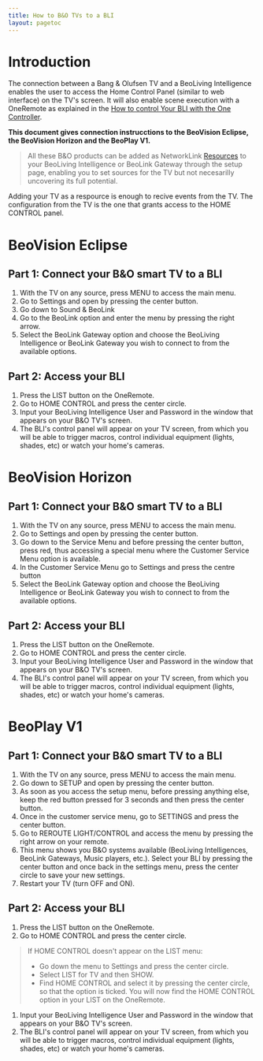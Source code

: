 ```yaml
---
title: How to B&O TVs to a BLI
layout: pagetoc
---
```


# Introduction
The connection between a Bang & Olufsen TV and a BeoLiving Intelligence enables the user to access the Home Control Panel (similar to web interface) on the TV's screen.
It will also enable scene execution with a OneRemote as explained in the [How to control Your BLI with the One Controller](/howto-OneRemote-BLI.html).

**This document gives connection instrucctions to the BeoVision Eclipse, the BeoVision Horizon and the BeoPlay V1.** 

> All these B&O products can be added as NetworkLink [Resources](./bli-pro-user-guide.html#resources) to your BeoLiving Intelligence or BeoLink Gateway through the setup page, enabling you to set sources for the TV but not necesarilly uncovering its full potential.

Adding your TV as a respource is enough to recive events from the TV. The configuration from the TV is the one that grants access to the HOME CONTROL panel.


# BeoVision Eclipse

## Part 1: Connect your B&O smart TV to a BLI

1. With the TV on any source, press MENU to access the main menu.
1. Go to Settings and open by pressing the center button.
1. Go down to Sound & BeoLink
1. Go to the BeoLink option and enter the menu by pressing the right arrow.
1. Select the BeoLink Gateway option and choose the BeoLiving Intelligence or BeoLink Gateway you wish to connect to from the available options. 

## Part 2: Access your BLI
1. Press the LIST button on the OneRemote.
1. Go to HOME CONTROL and press the center circle.
1. Input your BeoLiving Intelligence User and Password in the window that appears on your B&O TV's screen. 
1. The BLI's control panel will appear on your TV screen, from which you will be able to trigger macros, control individual equipment (lights, shades, etc) or watch your home's cameras.


# BeoVision Horizon

## Part 1: Connect your B&O smart TV to a BLI

1. With the TV on any source, press MENU to access the main menu.
1. Go to Settings and open by pressing the center button.
1. Go down to the Service Menu and before pressing the center button, press red, thus accessing a special menu where the Customer Service Menu option is available.
1. In the Customer Service Menu go to Settings and press the centre button
1. Select the BeoLink Gateway option and choose the BeoLiving Intelligence or BeoLink Gateway you wish to connect to from the available options. 

## Part 2: Access your BLI
1. Press the LIST button on the OneRemote.
1. Go to HOME CONTROL and press the center circle.
1. Input your BeoLiving Intelligence User and Password in the window that appears on your B&O TV's screen. 
1. The BLI's control panel will appear on your TV screen, from which you will be able to trigger macros, control individual equipment (lights, shades, etc) or watch your home's cameras.


# BeoPlay V1
## Part 1: Connect your B&O smart TV to a BLI

1. With the TV on any source, press MENU to access the main menu.
1. Go down to SETUP and open by pressing the center button.
1. As soon as you access the setup menu, before pressing anything else, keep the red button pressed for 3 seconds and then press the center button.
1. Once in the customer service menu, go to SETTINGS and press the center button.
1. Go to REROUTE LIGHT/CONTROL and access the menu by pressing the right arrow on your remote.
1. This menu shows you B&O systems available (BeoLiving Intelligences, BeoLink Gateways, Music players, etc.). Select your BLI by pressing the center button and once back in the settings menu, press the center circle to save your new settings. 
1. Restart your TV (turn OFF and ON).

## Part 2: Access your BLI
1. Press the LIST button on the OneRemote.
1. Go to HOME CONTROL and press the center circle.
> If HOME CONTROL doesn't appear on the LIST menu: 
>  - Go down the menu to Settings and press the center circle.
>  - Select LIST for TV and then SHOW.
>  - Find HOME CONTROL and select it by pressing the center circle, so that the option is ticked. You will now find the HOME CONTROL option in your LIST on the OneRemote.
1. Input your BeoLiving Intelligence User and Password in the window that appears on your B&O TV's screen. 
1. The BLI's control panel will appear on your TV screen, from which you will be able to trigger macros, control individual equipment (lights, shades, etc) or watch your home's cameras.

